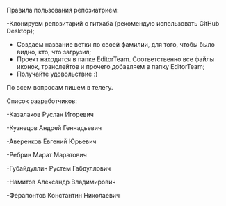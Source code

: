 Правила пользования репозиатрием:

-Клонируем репозитарий с гитхаба (рекомендую использовать GitHub Desktop);
- Создаем название ветки по своей фамилии, для того, чтобы было видно, кто, что загрузил;
- Проект находится в папке EditorTeam. Соответственно все файлы иконок, транслейтов и прочего добавляем в папку EditorTeam;
- Получайте удовольствие :)

По всем вопросам пишем в телегу.

Список разработчиков:

-Казалаков Руслан Игоревич

-Кузнецов Андрей Геннадьевич

-Аверенков Евгений Юрьевич

-Ребрин Марат Маратович

-Губайдуллин Рустем Габдуллович

-Намитов Александр Владимирович

-Ферапонтов Константин Николаевич


